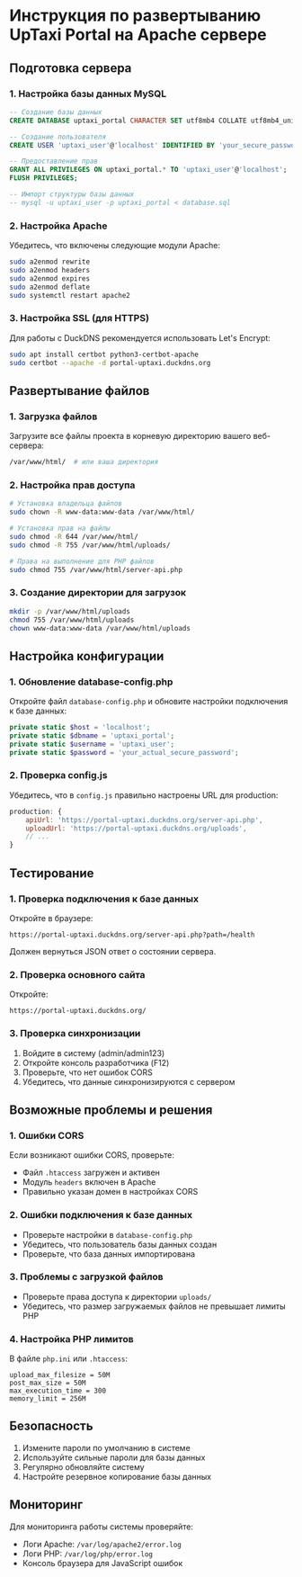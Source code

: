 # Инструкция по развертыванию UpTaxi Portal на Apache сервере

## Подготовка сервера

### 1. Настройка базы данных MySQL

```sql
-- Создание базы данных
CREATE DATABASE uptaxi_portal CHARACTER SET utf8mb4 COLLATE utf8mb4_unicode_ci;

-- Создание пользователя
CREATE USER 'uptaxi_user'@'localhost' IDENTIFIED BY 'your_secure_password_here';

-- Предоставление прав
GRANT ALL PRIVILEGES ON uptaxi_portal.* TO 'uptaxi_user'@'localhost';
FLUSH PRIVILEGES;

-- Импорт структуры базы данных
-- mysql -u uptaxi_user -p uptaxi_portal < database.sql
```

### 2. Настройка Apache

Убедитесь, что включены следующие модули Apache:
```bash
sudo a2enmod rewrite
sudo a2enmod headers
sudo a2enmod expires
sudo a2enmod deflate
sudo systemctl restart apache2
```

### 3. Настройка SSL (для HTTPS)

Для работы с DuckDNS рекомендуется использовать Let's Encrypt:
```bash
sudo apt install certbot python3-certbot-apache
sudo certbot --apache -d portal-uptaxi.duckdns.org
```

## Развертывание файлов

### 1. Загрузка файлов

Загрузите все файлы проекта в корневую директорию вашего веб-сервера:
```bash
/var/www/html/  # или ваша директория
```

### 2. Настройка прав доступа

```bash
# Установка владельца файлов
sudo chown -R www-data:www-data /var/www/html/

# Установка прав на файлы
sudo chmod -R 644 /var/www/html/
sudo chmod -R 755 /var/www/html/uploads/

# Права на выполнение для PHP файлов
sudo chmod 755 /var/www/html/server-api.php
```

### 3. Создание директории для загрузок

```bash
mkdir -p /var/www/html/uploads
chmod 755 /var/www/html/uploads
chown www-data:www-data /var/www/html/uploads
```

## Настройка конфигурации

### 1. Обновление database-config.php

Откройте файл `database-config.php` и обновите настройки подключения к базе данных:

```php
private static $host = 'localhost';
private static $dbname = 'uptaxi_portal';
private static $username = 'uptaxi_user';
private static $password = 'your_actual_secure_password';
```

### 2. Проверка config.js

Убедитесь, что в `config.js` правильно настроены URL для production:

```javascript
production: {
    apiUrl: 'https://portal-uptaxi.duckdns.org/server-api.php',
    uploadUrl: 'https://portal-uptaxi.duckdns.org/uploads',
    // ...
}
```

## Тестирование

### 1. Проверка подключения к базе данных

Откройте в браузере:
```
https://portal-uptaxi.duckdns.org/server-api.php?path=/health
```

Должен вернуться JSON ответ о состоянии сервера.

### 2. Проверка основного сайта

Откройте:
```
https://portal-uptaxi.duckdns.org/
```

### 3. Проверка синхронизации

1. Войдите в систему (admin/admin123)
2. Откройте консоль разработчика (F12)
3. Проверьте, что нет ошибок CORS
4. Убедитесь, что данные синхронизируются с сервером

## Возможные проблемы и решения

### 1. Ошибки CORS

Если возникают ошибки CORS, проверьте:
- Файл `.htaccess` загружен и активен
- Модуль `headers` включен в Apache
- Правильно указан домен в настройках CORS

### 2. Ошибки подключения к базе данных

- Проверьте настройки в `database-config.php`
- Убедитесь, что пользователь базы данных создан
- Проверьте, что база данных импортирована

### 3. Проблемы с загрузкой файлов

- Проверьте права доступа к директории `uploads/`
- Убедитесь, что размер загружаемых файлов не превышает лимиты PHP

### 4. Настройка PHP лимитов

В файле `php.ini` или `.htaccess`:
```
upload_max_filesize = 50M
post_max_size = 50M
max_execution_time = 300
memory_limit = 256M
```

## Безопасность

1. Измените пароли по умолчанию в системе
2. Используйте сильные пароли для базы данных
3. Регулярно обновляйте систему
4. Настройте резервное копирование базы данных

## Мониторинг

Для мониторинга работы системы проверяйте:
- Логи Apache: `/var/log/apache2/error.log`
- Логи PHP: `/var/log/php/error.log`
- Консоль браузера для JavaScript ошибок